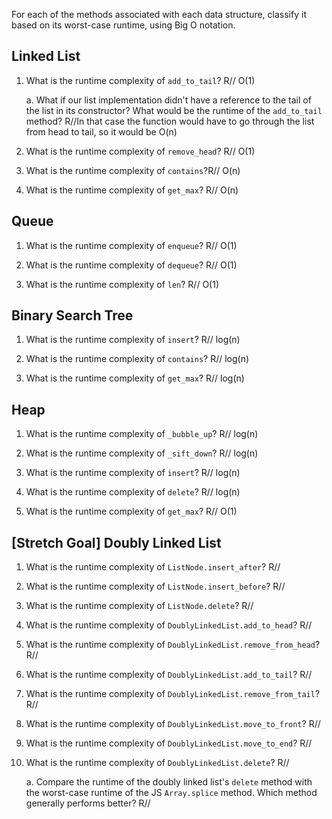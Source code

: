 For each of the methods associated with each data structure, classify it based on its worst-case runtime, using Big O notation.

## Linked List

1. What is the runtime complexity of `add_to_tail`?
R// O(1)
  
    a. What if our list implementation didn't have a reference to the tail of the list in its constructor? What would be the runtime of the `add_to_tail` method?
R//In that case the function would have to go through the list from head to tail, so it would be O(n)

2. What is the runtime complexity of `remove_head`? R// O(1)

3. What is the runtime complexity of `contains`?R// O(n)

4. What is the runtime complexity of `get_max`? R// O(n)


## Queue
 
1. What is the runtime complexity of `enqueue`? R// O(1)

2. What is the runtime complexity of `dequeue`? R// O(1) 
 
3. What is the runtime complexity of `len`? R// O(1)


## Binary Search Tree

1. What is the runtime complexity of `insert`? R// log(n) 

2. What is the runtime complexity of `contains`? R// log(n) 

3. What is the runtime complexity of `get_max`? R// log(n) 

## Heap

1. What is the runtime complexity of `_bubble_up`? R// log(n) 

2. What is the runtime complexity of `_sift_down`? R// log(n) 

3. What is the runtime complexity of `insert`? R// log(n) 

4. What is the runtime complexity of `delete`? R// log(n) 

5. What is the runtime complexity of `get_max`? R// O(1)

## [Stretch Goal] Doubly Linked List

1. What is the runtime complexity of `ListNode.insert_after`? R// 

2. What is the runtime complexity of `ListNode.insert_before`? R// 

3. What is the runtime complexity of `ListNode.delete`? R// 

4. What is the runtime complexity of `DoublyLinkedList.add_to_head`? R// 

5. What is the runtime complexity of `DoublyLinkedList.remove_from_head`? R// 

6. What is the runtime complexity of `DoublyLinkedList.add_to_tail`? R// 

7. What is the runtime complexity of `DoublyLinkedList.remove_from_tail`? R// 

8. What is the runtime complexity of `DoublyLinkedList.move_to_front`? R// 

9. What is the runtime complexity of `DoublyLinkedList.move_to_end`? R// 

10. What is the runtime complexity of `DoublyLinkedList.delete`? R// 

    a. Compare the runtime of the doubly linked list's `delete` method with the worst-case runtime of the JS `Array.splice` method. Which method generally performs better? R// 
